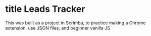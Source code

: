 # title Leads Tracker

This was built as a project in Scrimba, to practice making a Chrome extension, use JSON files, and beginner vanilla JS
